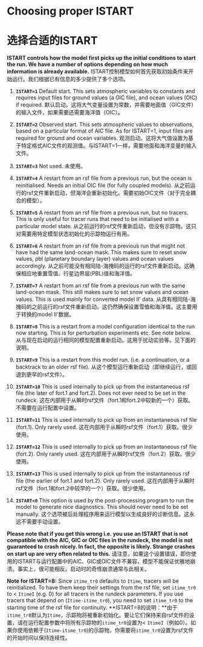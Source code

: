 # Choosing proper ISTART
# 选择合适的ISTART

**ISTART controls how the model first picks up the initial conditions to start the run. We have a number of options depending on how much information is already available.**
ISTART控制模型如何首先获取初始条件来开始运行。我们根据已有信息的多少提供了多个选项。

1. **`ISTART=1`** Default start. This sets atmospheric variables to constants and requires input files for ground values (a GIC file), and ocean values (OIC) if required.
   默认启动。这将大气变量设置为常数，并需要地面值（GIC文件）的输入文件，如果需要还需要海洋值（OIC）。

2. **`ISTART=2`** Observed start. This sets atmospheric values to observations, based on a particular format of AIC file. As for ISTART=1, input files are required for ground and ocean variables.
   观测启动。这将大气值设置为基于特定格式AIC文件的观测值。与ISTART=1一样，需要地面和海洋变量的输入文件。

3. **`ISTART=3`** Not used.
   未使用。

4. **`ISTART=4`** A restart from an rsf file from a previous run, but the ocean is reinitialised. Needs an initial OIC file (for fully coupled models).
   从之前运行的rsf文件重新启动，但海洋会重新初始化。需要初始OIC文件（对于完全耦合的模型）。

5. **`ISTART=5`** A restart from an rsf file from a previous run, but no tracers. This is only useful for tracer runs that need to be initialised with a particular model state.
   从之前运行的rsf文件重新启动，但没有示踪物。这只对需要用特定模型状态初始化的示踪物运行有用。

6. **`ISTART=6`** A restart from an rsf file from a previous run that might not have had the same land-ocean mask. This makes sure to reset snow values, pbl (planetary boundary layer) values and ocean values accordingly.
   从之前可能没有相同陆-海掩码的运行的rsf文件重新启动。这确保相应地重置雪值、行星边界层(PBL)值和海洋值。

7. **`ISTART=7`** A restart from an rsf file from a previous run with the same land-ocean mask. This still makes sure to set snow values and ocean values. This is used mainly for converted model II' data.
   从具有相同陆-海掩码的之前运行的rsf文件重新启动。这仍然确保设置雪值和海洋值。这主要用于转换的model II'数据。

8. **`ISTART=8`** This is a restart from a model configuration identical to the run now starting. This is for perturbation experiments etc. See note below.
   从与现在启动的运行相同的模型配置重新启动。这用于扰动实验等。见下面的说明。

9. **`ISTART=9`** This is a restart from this model run. (i.e. a continuation, or a backtrack to an older rsf file).
   从这个模型运行重新启动（即继续运行，或回退到更早的rsf文件）。

10. **`ISTART=10`** This is used internally to pick up from the instantaneous rsf file (the later of fort.1 and fort.2). Does not ever need to be set in the rundeck.
    这在内部用于从瞬时rsf文件（fort.1和fort.2中较新的一个）获取。不需要在运行配置中设置。

11. **`ISTART=11`** This is used internally to pick up from an instantaneous rsf file (fort.1). Only rarely used.
    这在内部用于从瞬时rsf文件（fort.1）获取。很少使用。

12. **`ISTART=12`** This is used internally to pick up from an instantaneous rsf file (fort.2). Only rarely used.
    这在内部用于从瞬时rsf文件（fort.2）获取。很少使用。

13. **`ISTART=13`** This is used internally to pick up from the instantaneous rsf file (the earlier of fort.1 and fort.2). Only rarely used.
    这在内部用于从瞬时rsf文件（fort.1和fort.2中较早的一个）获取。很少使用。

14. **`ISTART<0`** This option is used by the post-processing program to run the model to generate nice diagnostics. This should never need to be set manually.
    这个选项被后处理程序用来运行模型以生成良好的诊断信息。这永远不需要手动设置。

**Please note that if you get this wrong i.e. you use an ISTART that is not compatible with the AIC, GIC or OIC files in the rundeck, the model is not guaranteed to crash nicely. In fact, the opposite is likely. Strange crashes on start up are very often related to this.**
请注意，如果这个设置错误，即你使用的ISTART与运行配置中的AIC、GIC或OIC文件不兼容，模型不能保证优雅地崩溃。事实上，很可能相反。启动时的奇怪崩溃通常与此相关。

**Note for ISTART=8:** Since `itime_tr0` defaults to `Itime`, tracers will be reinitialized. To have them keep their settings from the rsf file, set `itime_tr0` to < `ItimeI` (e.g. 0) for all tracers in the rundeck parameters. If you use tracers that depend on (`Itime-itime_tr0`), you need to set `itime_tr0` to the starting time of the rsf file for continuity.
**ISTART=8的说明：**由于`itime_tr0`默认为`Itime`，示踪物将被重新初始化。要让它们保持来自rsf文件的设置，请在运行配置参数中将所有示踪物的`itime_tr0`设置为< `ItimeI`（例如0）。如果你使用依赖于(`Itime-itime_tr0`)的示踪物，你需要将`itime_tr0`设置为rsf文件的开始时间以保持连续性。